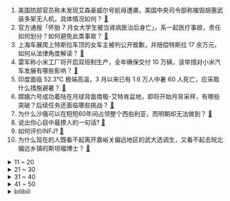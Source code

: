 1. 美国防部官员称未发现艾森豪威尔号航母遭袭，美国中央司令部称摧毁胡塞武装多架无人机，具体情况如何？ [:link:](https://www.zhihu.com/question/657814015)
2. 官方通报「怀胎 7 月女大学生被当肾病医治后身亡」，系一起医疗事故，责任如何划分？如何避免此类事故？ [:link:](https://www.zhihu.com/question/657828536)
3. 上海车展爬上特斯拉车顶的女车主被判公开致歉，并赔偿特斯拉 17 余万元，如何从法律角度解读？ [:link:](https://www.zhihu.com/question/657692259)
4. 雷军称小米工厂将开启双班制生产，全年确保交付 10 万辆，该举措对小米汽车发展有哪些影响？ [:link:](https://www.zhihu.com/question/657831056)
5. 印度面临 52.3℃ 极端高温，3 月以来已有 1.6 万人中暑 60 人死亡，应采取什么措施避暑？ [:link:](https://www.zhihu.com/question/657744249)
6. 嫦娥六号成功着陆在月球背面南极-艾特肯盆地，即将开始月背采样，有哪些突破？后续任务还面临哪些挑战？ [:link:](https://www.zhihu.com/question/657884799)
7. 为什么沙俄可以在短短60年间占领整个西伯利亚，而明朝却无法做到？ [:link:](https://www.zhihu.com/question/653640316)
8. 说出你心目中最撩人的一句话? [:link:](https://www.zhihu.com/question/657566876)
9. 如何评价INFJ? [:link:](https://www.zhihu.com/question/426053648)
10. 为什么现在的人既看不起离开嘉峪关偏远地区的武大选调生，又看不起去皖北偏远乡镇的斯坦福博士？ [:link:](https://www.zhihu.com/question/657740672)
<details>
<summary>11 ~ 20</summary>

11. 江苏淮安非应届初中毕业生今年中考将减 10 分，明年减 20 分，如何评价这一政策？对非应届生公平吗？ [:link:](https://www.zhihu.com/question/657690055)
12. 为什么很多宅男并不玩米哈游的游戏？ [:link:](https://www.zhihu.com/question/657642856)
13. 拜登公布停火新提案，实现「重大让步」，哈马斯初步回应积极，巴以冲突是否迎来了转机？未来局势将如何发展？ [:link:](https://www.zhihu.com/question/657836781)
14. 网传《庆余年 3》边拍边播，你对第三部有哪些期待？ [:link:](https://www.zhihu.com/question/657772276)
15. 《歌手2024》第四期排名公布，香缇莫、孙楠、凡希亚位列前三，如何看待本次排名？ [:link:](https://www.zhihu.com/question/657785721)
16. 是否存在一套动作，使得对于任意状态的魔方，只需要重复该动作到一定次数，都一定能还原？ [:link:](https://www.zhihu.com/question/637603887)
17. 坚持游泳能给人带来什么好处？ [:link:](https://www.zhihu.com/question/655588114)
18. 刚结婚，婆婆就说以后不能帮我带小孩，怎么办? [:link:](https://www.zhihu.com/question/657630029)
19. 军事演习真的能反应一支部队的真实战斗力吗？ [:link:](https://www.zhihu.com/question/656542552)
20. 为什么说韶音新出的骨传导游泳耳机OpenSwim Pro下水后音质一绝，堪比水下音乐厅？有用过的吗？ [:link:](https://www.zhihu.com/question/656078582)
</details>
<details>
<summary>21 ~ 30</summary>

21. 在三本大学大一第一学期平均绩点4.0还行吗？ [:link:](https://www.zhihu.com/question/512027822)
22. 可以在编译器自动实现并行化解释/编译吗？ [:link:](https://www.zhihu.com/question/646234682)
23. 为什么运动新手会特别关注自己的体重和运动数据？你有什么想法或观察？ [:link:](https://www.zhihu.com/question/656313101)
24. 上市公司四年虚增收入逾 86 亿，公司及高管被罚款 2300 万元，哪些信息值得关注？ [:link:](https://www.zhihu.com/question/657814016)
25. 郑成功应叫延平郡王还是潮武王？ [:link:](https://www.zhihu.com/question/655399254)
26. 看完《哆啦 A 梦：大雄的地球交响乐》你有何感受？ [:link:](https://www.zhihu.com/question/618977835)
27. 被人真挚热烈爱着是一种什么感觉？ [:link:](https://www.zhihu.com/question/653368986)
28. 怎么才能摆脱原生家庭？ [:link:](https://www.zhihu.com/question/279823575)
29. 2024 LPL 夏季赛WBG 1:2 NIP，如何评价这场比赛？ [:link:](https://www.zhihu.com/question/657859600)
30. 哪些电影让你看过至少三遍以上呢？ [:link:](https://www.zhihu.com/question/653047438)
</details>
<details>
<summary>31 ~ 40</summary>

31. 孕妇有必要补充叶酸吗？什么时候补效果更好？ [:link:](https://www.zhihu.com/question/657752155)
32. 有没有令人清醒的窒息的文案？ [:link:](https://www.zhihu.com/question/587580714)
33. 23-24 赛季欧冠决赛，皇马 2:0 多特夺队史第15冠，卡瓦哈尔、维尼修斯破门，如何评价本场比赛？ [:link:](https://www.zhihu.com/question/657867156)
34. 沙王杯决赛利雅得胜利输球，C罗跪地痛哭，如何评价他的这一举动？球星们应该如何面对逆境？ [:link:](https://www.zhihu.com/question/657830613)
35. 按目前的战场局势，乌克兰大概还可以坚持多久？ [:link:](https://www.zhihu.com/question/657537845)
36. 这算不算物理学天赋? [:link:](https://www.zhihu.com/question/653835488)
37. 你认为知乎近10年（自2014年）以来哪个问题最能「打动你」，打动你的点是什么？ [:link:](https://www.zhihu.com/question/657041250)
38. 有哪一部名著震惊了你？ [:link:](https://www.zhihu.com/question/657790621)
39. 除了游泳，还有哪些适合夏季的清凉运动？ [:link:](https://www.zhihu.com/question/656620423)
40. 为什么唐朝的边塞诗会最有名？ [:link:](https://www.zhihu.com/question/657698148)
</details>
<details>
<summary>41 ~ 50</summary>

41. 儿童节一定是儿童的节日吗？ [:link:](https://www.zhihu.com/question/657381733)
42. 「成都地铁被诬陷偷拍案」两女生首次公开回应，透露了哪些信息？本案审理难点在哪儿，二审改判可能性大吗？ [:link:](https://www.zhihu.com/question/657766301)
43. 如何让大语言模型输出JSON格式？ [:link:](https://www.zhihu.com/question/656512469)
44. 看完亚历克斯·加兰执导的电影《美国内战》你有什么感受？ [:link:](https://www.zhihu.com/question/657831784)
45. 只切掉蚊子的全部腿，而不破坏蚊子其他身体部分，蚊子还能飞起来么？ [:link:](https://www.zhihu.com/question/399852621)
46. 日本应届生迎就业反选时代，日企为抢人开一年休满 129 天条件，真实情况如何？日本结束「内卷时代」了？ [:link:](https://www.zhihu.com/question/657770277)
47. 为什么工作很努力，却得不到上级的青睐？ [:link:](https://www.zhihu.com/question/657567666)
48. 《庆余年》中悬空庙刺杀案，范闲为何选择先救三皇子，而不是庆帝？ [:link:](https://www.zhihu.com/question/657682526)
49. 日本的料理有什么特点？ [:link:](https://www.zhihu.com/question/569654212)
50. 如果青山没有创作灰原哀这个人物，柯哀党会喜欢新兰吗？ [:link:](https://www.zhihu.com/question/561192284)
</details><details>
<summary>bilibili</summary>

</details>